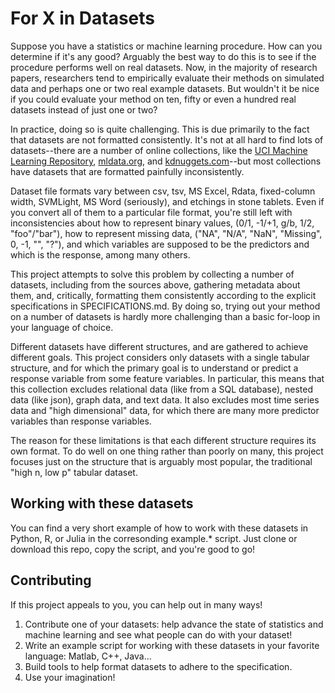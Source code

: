 # For X in Datasets

Suppose you have a statistics or machine learning procedure. How can you
determine if it's any good? Arguably the best way to do this is to see if the
procedure performs well on real datasets. Now, in the majority of research
papers, researchers tend to empirically evaluate their methods on simulated data
and perhaps one or two real example datasets. But wouldn't it be nice if you
could evaluate your method on ten, fifty or even a hundred real datasets instead
of just one or two?

In practice, doing so is quite challenging. This is due primarily to the fact
that datasets are not formatted consistently. It's not at all hard to find lots of
datasets--there are a number of online collections, like the [UCI Machine Learning
Repository](http://archive.ics.uci.edu/ml/), [mldata.org](http://mldata.org/),
and [kdnuggets.com](http://www.kdnuggets.com/datasets/index.html)--but most
collections have datasets that are formatted painfully inconsistently.

Dataset file formats vary between csv, tsv, MS Excel, Rdata, fixed-column
width, SVMLight, MS Word (seriously), and etchings in stone tablets. Even if you
convert all of them to a particular file format, you're still left with
inconsistencies about how to represent binary values, (0/1, -1/+1, g/b, 1/2,
"foo"/"bar"), how to represent missing data, ("NA", "N/A", "NaN", "Missing", 0,
-1, "", "?"), and which variables are supposed to be the predictors and which
is the response, among many others.

This project attempts to solve this problem by collecting a number of datasets,
including from the sources above, gathering metadata about them, and,
critically, formatting them consistently according to the explicit
specifications in SPECIFICATIONS.md. By doing so, trying out your method on a
number of datasets is hardly more challenging than a basic for-loop in your
language of choice.

Different datasets have different structures, and are gathered to achieve
different goals. This project considers only datasets with a single tabular
structure, and for which the primary goal is to understand or predict a response
variable from some feature variables. In particular, this means that this
collection excludes relational data (like from a SQL database), nested data
(like json), graph data, and text data. It also excludes most time series data
and "high dimensional" data, for which there are many more predictor variables
than response variables.

The reason for these limitations is that each different structure requires its
own format. To do well on one thing rather than poorly on many, this project
focuses just on the structure that is arguably most popular, the traditional
"high n, low p" tabular dataset.


## Working with these datasets

You can find a very short example of how to work with these datasets in Python,
R, or Julia in the corresonding example.\* script. Just clone or download this
repo, copy the script, and you're good to go!


## Contributing

If this project appeals to you, you can help out in many ways!

1.  Contribute one of your datasets: help advance the state of statistics and
    machine learning and see what people can do with your dataset!
2.  Write an example script for working with these datasets in your favorite
    language: Matlab, C++, Java...
3.  Build tools to help format datasets to adhere to the specification.
4.  Use your imagination!
